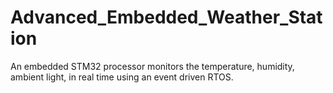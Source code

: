 # Advanced_Embedded_Weather_Station
An embedded STM32 processor monitors the temperature, humidity, ambient light, in real time using an event driven RTOS.
